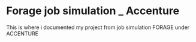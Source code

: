 # Forage job simulation _ Accenture
This is where i documented my project from job simulation FORAGE under ACCENTURE
